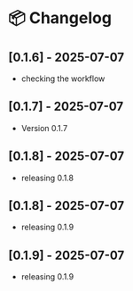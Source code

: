 # 📦 Changelog

## [0.1.6] - 2025-07-07
- checking the workflow

## [0.1.7] - 2025-07-07
- Version 0.1.7

## [0.1.8] - 2025-07-07
- releasing 0.1.8

## [0.1.8] - 2025-07-07
- releasing 0.1.9

## [0.1.9] - 2025-07-07
- releasing 0.1.9

